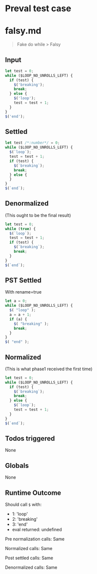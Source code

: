 # Preval test case

# falsy.md

> Fake do while > Falsy
>
>

## Input

`````js filename=intro
let test = 0;
while ($LOOP_NO_UNROLLS_LEFT) {
  if (test) {
    $('breaking');
    break;
  } else {
    $('loop');
    test = test + 1;
  } 
}
$('end');
`````


## Settled


`````js filename=intro
let test /*:number*/ = 0;
while ($LOOP_NO_UNROLLS_LEFT) {
  $(`loop`);
  test = test + 1;
  if (test) {
    $(`breaking`);
    break;
  } else {
  }
}
$(`end`);
`````


## Denormalized
(This ought to be the final result)

`````js filename=intro
let test = 0;
while (true) {
  $(`loop`);
  test = test + 1;
  if (test) {
    $(`breaking`);
    break;
  }
}
$(`end`);
`````


## PST Settled
With rename=true

`````js filename=intro
let a = 0;
while ($LOOP_NO_UNROLLS_LEFT) {
  $( "loop" );
  a = a + 1;
  if (a) {
    $( "breaking" );
    break;
  }
}
$( "end" );
`````


## Normalized
(This is what phase1 received the first time)

`````js filename=intro
let test = 0;
while ($LOOP_NO_UNROLLS_LEFT) {
  if (test) {
    $(`breaking`);
    break;
  } else {
    $(`loop`);
    test = test + 1;
  }
}
$(`end`);
`````


## Todos triggered


None


## Globals


None


## Runtime Outcome


Should call `$` with:
 - 1: 'loop'
 - 2: 'breaking'
 - 3: 'end'
 - eval returned: undefined

Pre normalization calls: Same

Normalized calls: Same

Post settled calls: Same

Denormalized calls: Same

